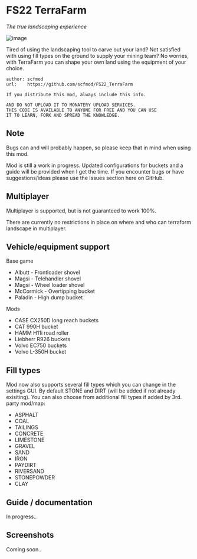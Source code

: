 # FS22 TerraFarm

*The true landscaping experience*

![image](https://user-images.githubusercontent.com/45406107/147886066-0ae096f8-6c55-4477-a00d-80b3b47823c6.png)

Tired of using the landscaping tool to carve out your land? Not satisfied with using fill types on the ground to supply your mining team? No worries, with TerraFarm you can shape your own land using the equipment of your choice.

```
author: scfmod
url:    https://github.com/scfmod/FS22_TerraFarm

If you distribute this mod, always include this info.

AND DO NOT UPLOAD IT TO MONATERY UPLOAD SERVICES.
THIS CODE IS AVAILABLE TO ANYONE FOR FREE AND YOU CAN USE
IT TO LEARN, FORK AND SPREAD THE KNOWLEDGE.
```

## Note
Bugs can and will probably happen, so please keep that in mind when using this mod.

Mod is still a work in progress. Updated configurations for buckets and a guide will be provided when I get the time. If you encounter bugs or have suggestions/ideas please use the Issues section here on GitHub.

## Multiplayer
Multiplayer is supported, but is not guaranteed to work 100%.

There are currently no restrictions in place on where and who can terraform landscape in multiplayer.

## Vehicle/equipment support
Base game
- Albutt - Frontloader shovel
- Magsi - Telehandler shovel
- Magsi - Wheel loader shovel
- McCormick - Overtipping bucket
- Paladin - High dump bucket

Mods
- CASE CX250D long reach buckets
- CAT 990H bucket
- HAMM H11i road roller
- Liebherr R926 buckets
- Volvo EC750 buckets
- Volvo L-350H bucket

## Fill types
Mod now also supports several fill types which you can change in the settings GUI.
By default STONE and DIRT (will be added if not already exisiting).
You can also choose from additional fill types if added by 3rd. party mod/map:
- ASPHALT
- COAL
- TAILINGS
- CONCRETE
- LIMESTONE
- GRAVEL
- SAND
- IRON
- PAYDIRT
- RIVERSAND
- STONEPOWDER
- CLAY

## Guide / documentation

In progress..

## Screenshots

Coming soon..